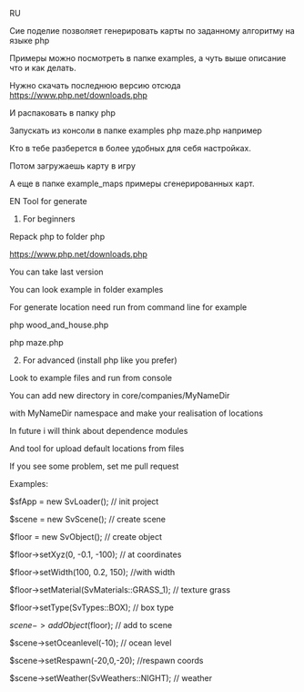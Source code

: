 RU

Сие поделие позволяет генерировать карты по заданному алгоритму на языке php

Примеры можно посмотреть в папке examples, а чуть выше описание что и как делать.

Нужно скачать последнюю версию отсюда https://www.php.net/downloads.php

И распаковать в папку php

Запускать из консоли в папке examples php maze.php например

Кто в тебе разберется в более удобных для себя настройках.

Потом загружаешь карту в игру
 
A еще в папке example_maps примеры сгенерированных карт.

EN
Tool for generate

1) For beginners

Repack php to folder php

https://www.php.net/downloads.php

You can take last version

You can look example in folder examples

For generate location need run from command line for example

php wood_and_house.php

php maze.php

2) For advanced (install php like you prefer)

Look to example files and run from console

You can add new directory in core/companies/MyNameDir

with MyNameDir namespace and make your realisation of locations

In future i will think about dependence modules

And tool for upload default locations from files

If you see some problem, set me pull request

Examples:

$sfApp = new SvLoader(); // init project

$scene = new SvScene(); // create scene

$floor = new SvObject(); // create object

$floor->setXyz(0, -0.1, -100); // at coordinates

$floor->setWidth(100, 0.2, 150); //with width

$floor->setMaterial(SvMaterials::GRASS_1); // texture grass

$floor->setType(SvTypes::BOX); // box type

$scene->addObject($floor); // add to scene

$scene->setOceanlevel(-10); // ocean level

$scene->setRespawn(-20,0,-20); //respawn coords

$scene->setWeather(SvWeathers::NIGHT); // weather
